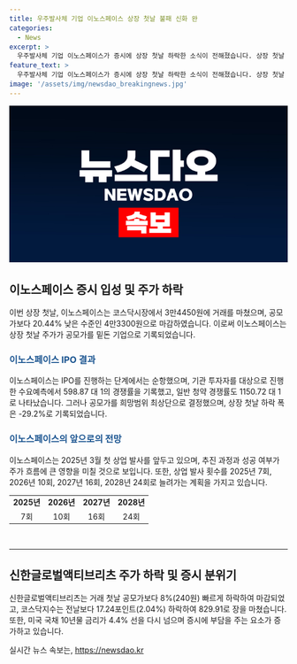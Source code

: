 ```yaml
---
title: 우주발사체 기업 이노스페이스 상장 첫날 불패 신화 완
categories:
  - News
excerpt: >
  우주발사체 기업 이노스페이스가 증시에 상장 첫날 하락한 소식이 전해졌습니다. 상장 첫날 주가는 공모가를 밑돌며 8개월 만에 깨진 기록을 세웠는데요. 이번 하락은 상장 첫날부터 공모가를 밑돈 일반 기업으로서는 지난해에 상장한 기연 이후 처음이라고 합니다. 이노스페이스는 IPO 단계에서는 순항하였으나, 상장 이후에는 투자심리의 악화, 오버행 부담 등의 이유로 낙폭을 꾸준히 키웠습니다. 이와 함께 코스닥시장 분위기도 좋지 않았는데, 이에 대한 상세한 원인과 향후 전망에 대한 정보도 확인할 수 있습니다.
feature_text: >
  우주발사체 기업 이노스페이스가 증시에 상장 첫날 하락한 소식이 전해졌습니다. 상장 첫날 주가는 공모가를 밑돌며 8개월 만에 깨진 기록을 세웠는데요. 이번 하락은 상장 첫날부터 공모가를 밑돈 일반 기업으로서는 지난해에 상장한 기연 이후 처음이라고 합니다. 이노스페이스는 IPO 단계에서는 순항하였으나, 상장 이후에는 투자심리의 악화, 오버행 부담 등의 이유로 낙폭을 꾸준히 키웠습니다. 이와 함께 코스닥시장 분위기도 좋지 않았는데, 이에 대한 상세한 원인과 향후 전망에 대한 정보도 확인할 수 있습니다.
image: '/assets/img/newsdao_breakingnews.jpg'
---
```


<p><img src="/assets/img/newsdao_breakingnews.jpg" alt="ranknews 속보" /></p>

<h2 data-ke-size="size26">이노스페이스 증시 입성 및 주가 하락</h2>

<p data-ke-size="size16">이번 상장 첫날, 이노스페이스는 코스닥시장에서 3만4450원에 거래를 마쳤으며, 공모가보다 20.44% 낮은 수준인 4만3300원으로 마감하였습니다. 이로써 이노스페이스는 상장 첫날 주가가 공모가를 밑돈 기업으로 기록되었습니다. </p>

<h3><b><span style="color: #1a5490;">이노스페이스 IPO 결과</span></b></h3>

<p data-ke-size="size16">이노스페이스는 IPO를 진행하는 단계에서는 순항했으며, 기관 투자자를 대상으로 진행한 수요예측에서 598.87 대 1의 경쟁률을 기록했고, 일반 청약 경쟁률도 1150.72 대 1로 나타났습니다. 그러나 공모가를 희망범위 최상단으로 결정했으며, 상장 첫날 하락 폭은 -29.2%로 기록되었습니다. </p>

<h3><b><span style="color: #1a5490;">이노스페이스의 앞으로의 전망</span></b></h3>

<p data-ke-size="size16">이노스페이스는 2025년 3월 첫 상업 발사를 앞두고 있으며, 추진 과정과 성공 여부가 주가 흐름에 큰 영향을 미칠 것으로 보입니다. 또한, 상업 발사 횟수를 2025년 7회, 2026년 10회, 2027년 16회, 2028년 24회로 늘려가는 계획을 가지고 있습니다. </p>

<table>
  <tr>
    <td style="text-align: center; height: 17px;"><b>2025년</b></td>
    <td style="text-align: center; height: 17px;"><b>2026년</b></td>
    <td style="text-align: center; height: 17px;"><b>2027년</b></td>
    <td style="text-align: center; height: 17px;"><b>2028년</b></td>
  </tr>
  <tr>
    <td style="text-align: center; height: 17px;">7회</td>
    <td style="text-align: center; height: 17px;">10회</td>
    <td style="text-align: center; height: 17px;">16회</td>
    <td style="text-align: center; height: 17px;">24회</td>
  </tr>
</table>

<p data-ke-size="size16">&nbsp;</p>

<hr>

<h2 data-ke-size="size26">신한글로벌액티브리츠 주가 하락 및 증시 분위기</h2>

<p data-ke-size="size16">신한글로벌액티브리츠는 거래 첫날 공모가보다 8%(240원) 빠르게 하락하여 마감되었고, 코스닥지수는 전날보다 17.24포인트(2.04%) 하락하여 829.91로 장을 마쳤습니다. 또한, 미국 국채 10년물 금리가 4.4% 선을 다시 넘으며 증시에 부담을 주는 요소가 증가하고 있습니다. </p>
실시간 뉴스 속보는, <a href="https://newsdao.kr" rel="dofollow">https://newsdao.kr</a>



